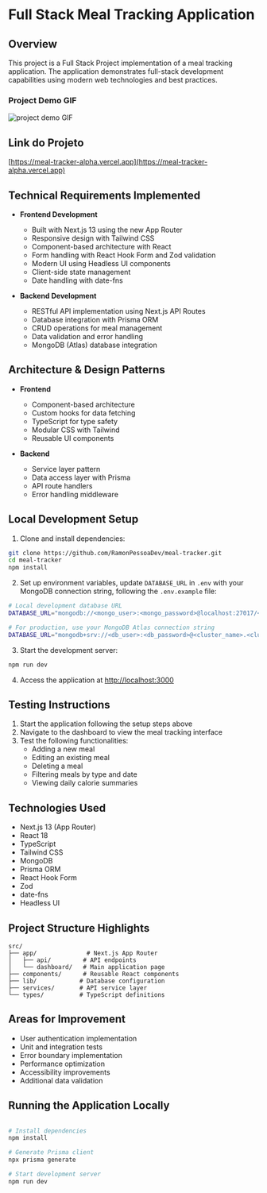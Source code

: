# Full Stack Meal Tracking Application

## Overview

This project is a Full Stack Project implementation of a meal tracking application. The application demonstrates full-stack development capabilities using modern web technologies and best practices.

### Project Demo GIF

![project demo GIF](./public/MealTrackerG.gif)

## Link do Projeto
[https://meal-tracker-alpha.vercel.app](https://meal-tracker-alpha.vercel.app)
##

## Technical Requirements Implemented

- **Frontend Development**
  - Built with Next.js 13 using the new App Router
  - Responsive design with Tailwind CSS
  - Component-based architecture with React
  - Form handling with React Hook Form and Zod validation
  - Modern UI using Headless UI components
  - Client-side state management
  - Date handling with date-fns

- **Backend Development**
  - RESTful API implementation using Next.js API Routes
  - Database integration with Prisma ORM
  - CRUD operations for meal management
  - Data validation and error handling
  - MongoDB (Atlas) database integration

## Architecture & Design Patterns

- **Frontend**
  - Component-based architecture
  - Custom hooks for data fetching
  - TypeScript for type safety
  - Modular CSS with Tailwind
  - Reusable UI components

- **Backend**
  - Service layer pattern
  - Data access layer with Prisma
  - API route handlers
  - Error handling middleware

## Local Development Setup

1. Clone and install dependencies:
```bash
git clone https://github.com/RamonPessoaDev/meal-tracker.git
cd meal-tracker
npm install
```

2. Set up environment variables, update ```DATABASE_URL``` in ```.env``` with your MongoDB connection string, following the ```.env.example``` file:

```bash
# Local development database URL
DATABASE_URL="mongodb://<mongo_user>:<mongo_password>@localhost:27017/<db_name>?authSource=admin"

# For production, use your MongoDB Atlas connection string
DATABASE_URL="mongodb+srv://<db_user>:<db_password>@<cluster_name>.<cluster_domain>.mongodb.net/<db_name>?retryWrites=true&w=majority&appName=<app_name>" 
```

3. Start the development server:
```bash
npm run dev
```

4. Access the application at [http://localhost:3000](http://localhost:3000)

## Testing Instructions

1. Start the application following the setup steps above
2. Navigate to the dashboard to view the meal tracking interface
3. Test the following functionalities:
   - Adding a new meal
   - Editing an existing meal
   - Deleting a meal
   - Filtering meals by type and date
   - Viewing daily calorie summaries

## Technologies Used

- Next.js 13 (App Router)
- React 18
- TypeScript
- Tailwind CSS
- MongoDB
- Prisma ORM
- React Hook Form
- Zod
- date-fns
- Headless UI

## Project Structure Highlights

```
src/
├── app/              # Next.js App Router
│   ├── api/         # API endpoints
│   └── dashboard/   # Main application page
├── components/      # Reusable React components
├── lib/            # Database configuration
├── services/       # API service layer
└── types/          # TypeScript definitions
```

## Areas for Improvement

- User authentication implementation
- Unit and integration tests
- Error boundary implementation
- Performance optimization
- Accessibility improvements
- Additional data validation

## Running the Application Locally

```bash

# Install dependencies
npm install

# Generate Prisma client
npx prisma generate

# Start development server
npm run dev
